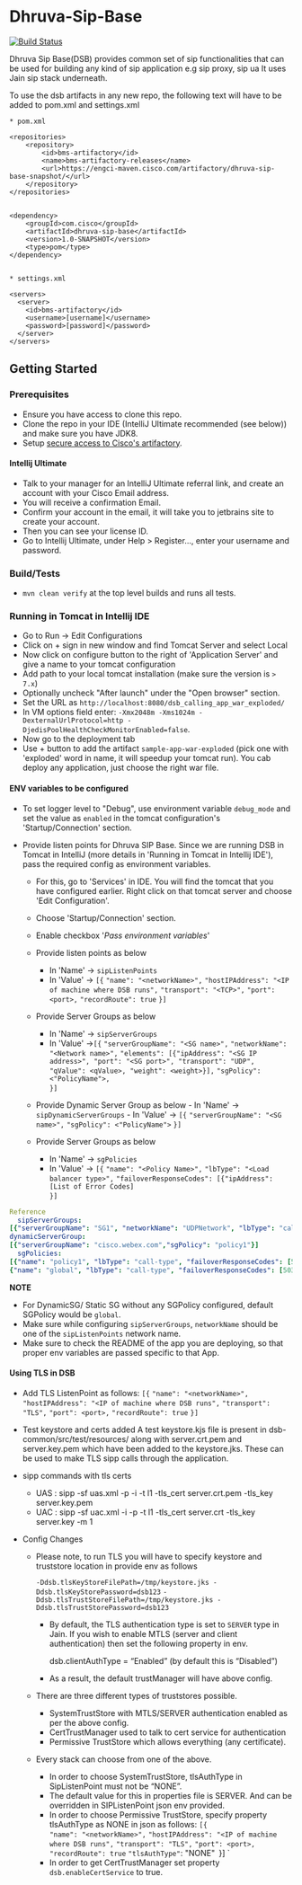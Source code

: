 # Dhruva-Sip-Base

[![Build Status](https://engci-jenkins-blr.cisco.com/jenkins/buildStatus/icon?job=team_dhruva%2FDSB%2Fmaster)](https://engci-jenkins-blr.cisco.com/jenkins/job/team_dhruva/job/DSB/job/master/)

Dhruva Sip Base(DSB) provides common set of sip functionalities that can be used for building any kind of sip application e.g sip proxy, sip ua 
It uses Jain sip stack underneath.

To use the dsb artifacts in any new repo, the following text will have to be added to pom.xml and settings.xml

    * pom.xml

    <repositories>
        <repository>
            <id>bms-artifactory</id>
            <name>bms-artifactory-releases</name>
            <url>https://engci-maven.cisco.com/artifactory/dhruva-sip-base-snapshot/</url>
        </repository>
    </repositories>


    <dependency>
        <groupId>com.cisco</groupId>
        <artifactId>dhruva-sip-base</artifactId>
        <version>1.0-SNAPSHOT</version>
        <type>pom</type>
    </dependency>


    * settings.xml

    <servers>
	  <server>
	    <id>bms-artifactory</id>
	    <username>[username]</username>
	    <password>[password]</password>
	  </server>
	</servers>

## Getting Started

### Prerequisites
- Ensure you have access to clone this repo.
- Clone the repo in your IDE (IntelliJ Ultimate recommended (see below)) and make sure you have JDK8.
- Setup [secure access to Cisco's artifactory](https://sqbu-github.cisco.com/pages/WebexSquared/docs/DeveloperTools/maven.html).

#### Intellij Ultimate

- Talk to your manager for an IntelliJ Ultimate referral link, and create an account with your Cisco Email address.
- You will receive a confirmation Email.
- Confirm your account in the email, it will take you to jetbrains site to create your account.
- Then you can see your license ID.
- Go to Intellij Ultimate, under Help > Register..., enter your username and password.

### Build/Tests
- `mvn clean verify` at the top level builds and runs all tests.

### Running in Tomcat in Intellij IDE
- Go to Run -> Edit Configurations
- Click on + sign in new window and find Tomcat Server and select Local
- Now click on configure button to the right of 'Application Server' and give a name to your tomcat configuration
- Add path to your local tomcat installation (make sure the version is `> 7.x`)
- Optionally uncheck "After launch" under the "Open browser" section.
- Set the URL as `http://localhost:8080/dsb_calling_app_war_exploded/`
- In VM options field enter: `-Xmx2048m -Xms1024m -DexternalUrlProtocol=http -DjedisPoolHealthCheckMonitorEnabled=false`.
- Now go to the deployment tab
- Use + button to add the artifact `sample-app-war-exploded` (pick one with 'exploded' word in name, it will speedup your tomcat run). You cab deploy any application, just choose the right war file.


#### ENV variables to be configured
   - To set logger level to "Debug", use environment variable `debug_mode` and set the value as `enabled` in the tomcat configuration's 'Startup/Connection' section.


   - Provide listen points for Dhruva SIP Base. Since we are running DSB in Tomcat in IntelliJ (more details in 'Running in Tomcat in Intellij IDE'),
   pass the required config as environment variables.
       - For this, go to 'Services' in IDE. You will find the tomcat that you have configured earlier. Right click on that tomcat server
       and choose 'Edit Configuration'.
       - Choose 'Startup/Connection' section.
       - Enable checkbox '_Pass environment variables_'
       - Provide listen points as below
           - In 'Name' -> `sipListenPoints`
           - In 'Value' -> `[{`
                               `"name": "<networkName>",`
                               `"hostIPAddress": "<IP of machine where DSB runs",`
                               `"transport": "<TCP>",`
                               `"port": <port>,`
                               `"recordRoute": true`
                           `}] `
       - Provide Server Groups as below
            - In 'Name' -> `sipServerGroups`
            - In 'Value' ->`[{`
                            `"serverGroupName": "<SG name>",`
                            `"networkName": "<Network name>",`
                            `"elements": [{"ipAddress": "<SG IP address>", "port": "<SG port>", "transport": "UDP", "qValue": <qValue>, "weight": <weight>}],` 
                            `"sgPolicy": <"PolicyName">,`   	
                            `}] `
       - Provide Dynamic Server Group as below
                   - In 'Name' -> `sipDynamicServerGroups`
                   - In 'Value' -> `[{`
                                   `"serverGroupName": "<SG name>",`
                                   `"sgPolicy": <"PolicyName">`
                                    `}]` 
                                  
       - Provide Server Groups as below
            - In 'Name' -> `sgPolicies`
            - In 'Value' -> `[{`
                                    `"name": "<Policy Name>",`
                                    `"lbType": "<Load balancer type>",`
                                    `"failoverResponseCodes": [{"ipAddress": [List of Error Codes]`  	
                                         `}] `

```yaml 
Reference
  sipServerGroups:
[{"serverGroupName": "SG1", "networkName": "UDPNetwork", "lbType": "call-id", "elements": [{"ipAddress": "127.0.0.1", "port": "5060", "transport": "TLS", "qValue": 0.9, "weight": 0}], "sgPolicy": "sgPolicy"},{"serverGroupName": "SG2", "networkName": "net_me_tcp", "lbType": "call-id", "elements": [{"ipAddress": "127.0.0.2", "port": "5060", "transport": "TLS", "qValue": 0.9, "weight": 0}]}]
dynamicServerGroup:
[{"serverGroupName": "cisco.webex.com","sgPolicy": "policy1"}]
  sgPolicies:
[{"name": "policy1", "lbType": "call-type", "failoverResponseCodes": [501,502]},
{"name": "global", "lbType": "call-type", "failoverResponseCodes": [503,504]}]
```
**NOTE**

* For DynamicSG/ Static SG without any SGPolicy configured, default SGPolicy would be ```global```. 
* Make sure while configuring ```sipServerGroups```, ```networkName``` should be one of the ```sipListenPoints``` network name. 
* Make sure to check the README of the app you are deploying, so that proper env variables are passed specific to that App.

#### Using TLS in DSB

- Add TLS ListenPoint as follows:
    `[{`
                               `"name": "<networkName>",`
                               `"hostIPAddress": "<IP of machine where DSB runs",`
                               `"transport": "TLS",`
                               `"port": <port>,`
                               `"recordRoute": true`
                           `}] `
- Test keystore and certs added
A test keystore.kjs file is present in dsb-common/src/test/resources/ along with server.crt.pem and server.key.pem which have been added to the keystore.jks. These can be used to make TLS sipp calls through the application. 

- sipp commands with tls certs 

    - UAS : sipp -sf uas.xml -p <uas listen port>  -i <uas ip> -t l1 -tls_cert server.crt.pem -tls_key server.key.pem  
    - UAC : sipp -sf uac.xml -i <uac ip> -p <uas port> <dsb ip:dsb tls port> -t l1 -tls_cert server.crt -tls_key server.key  -m 1 

- Config Changes

    - Please note, to run TLS you will have to specify keystore and truststore location in provide env as follows

      ```-Ddsb.tlsKeyStoreFilePath=/tmp/keystore.jks -Ddsb.tlsKeyStorePassword=dsb123```
      ```-Ddsb.tlsTrustStoreFilePath=/tmp/keystore.jks -Ddsb.tlsTrustStorePassword=dsb123```

      - By default, the TLS authentication type is set to ```SERVER``` type in Jain. If you wish to enable MTLS (server and client authentication) then set the following property in env. 

        dsb.clientAuthType = “Enabled” (by default this is “Disabled”)

      - As a result, the default trustManager will have above config.

    - There are three different types of truststores possible. 

         - SystemTrustStore with MTLS/SERVER authentication enabled as per the above config. 
         - CertTrustManager used to talk to cert service for authentication
         - Permissive TrustStore which allows everything (any certificate).

    - Every stack can choose from one of the above. 
         - In order to choose SystemTrustStore, tlsAuthType in SipListenPoint must not be “NONE”. 
         - The default value for this in properties file is SERVER. And can be overridden in SIPListenPoint json env provided.
         - In order to choose Permissive TrustStore, specify property tlsAuthType as NONE in json as follows:
                           `[{`                    
                               `"name": "<networkName>",`
                               `"hostIPAddress": "<IP of machine where DSB runs",`
                               `"transport": "TLS",`
                               `"port": <port>,`
                               `"recordRoute": true`
                               `"tlsAuthType"`: "NONE"`
                           `}] `
         - In order to get CertTrustManager set property ```dsb.enableCertService``` to true.


